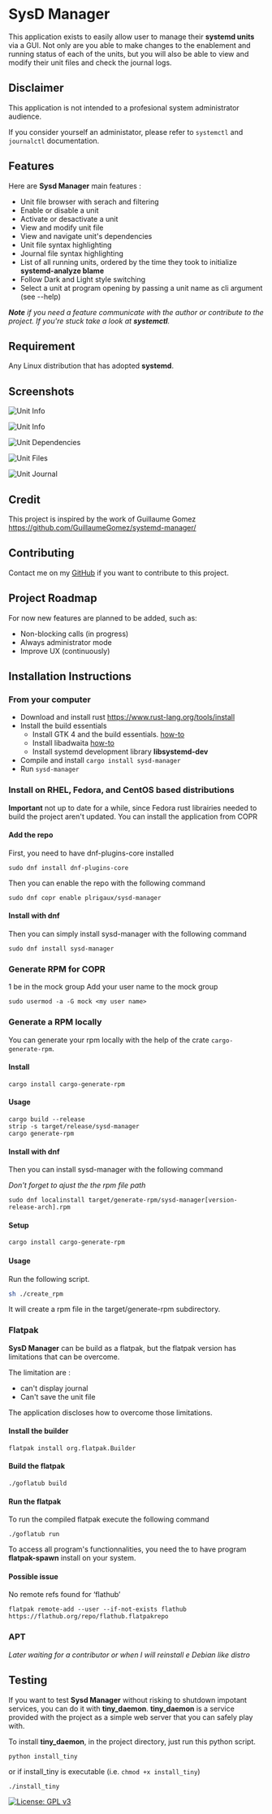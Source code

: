 # SysD Manager

This application exists to easily allow user to manage their **systemd units** via a GUI. Not only are you able to make changes to the enablement and running status of each of the units, but you will also be able to view and modify their unit files and check the journal logs. 

## Disclaimer
This application is not intended to a profesional system administrator audience. 

If you consider yourself an administator, please refer to `systemctl` and `journalctl` documentation.

## Features

Here are __Sysd Manager__ main features :
* Unit file browser with serach and filtering
* Enable or disable a unit
* Activate or desactivate a unit
* View and modify unit file
* View and navigate unit's dependencies
* Unit file syntax highlighting 
* Journal file syntax highlighting 
* List of all running units, ordered by the time they took to initialize __systemd-analyze blame__
* Follow Dark and Light style switching
* Select a unit at program opening by passing a unit name as cli argument (see --help)


*__Note__ if you need a feature communicate with the author or contribute to the project. If you're stuck take a look at __systemctl__.*

## Requirement

Any Linux distribution that has adopted **systemd**.

## Screenshots

![Unit Info](screenshots/unit_info_dark.png)

![Unit Info](screenshots/unit_info.png)

![Unit Dependencies](screenshots/dependencies_dark.png)

![Unit Files](screenshots/unit_file_dark.png)

![Unit Journal](screenshots/journal_dark.png)


## Credit
This project is inspired by the work of Guillaume Gomez https://github.com/GuillaumeGomez/systemd-manager/

## Contributing
Contact me on my [GitHub](https://github.com/plrigaux/sysd-manager) if you want to contribute to this project.

## Project Roadmap
For now new features are planned to be added, such as:

* Non-blocking calls (in progress)
* Always administrator mode
* Improve UX (continuously)

## Installation Instructions

### From your computer

* Download and install rust https://www.rust-lang.org/tools/install
* Install the build essentials
  * Install GTK 4 and the build essentials. [how-to](https://gtk-rs.org/gtk4-rs/stable/latest/book/installation_linux.html)
  * Install libadwaita [how-to](https://gtk-rs.org/gtk4-rs/stable/latest/book/libadwaita.html)
  * Install systemd development library **libsystemd-dev**
* Compile and install  ```cargo install sysd-manager```
* Run ```sysd-manager```

### Install on RHEL, Fedora, and CentOS based distributions 
__Important__ not up to date for a while, since Fedora rust librairies needed to build the project aren't updated.
You can install the application from COPR

#### Add the repo
First, you need to have dnf-plugins-core installed
```
sudo dnf install dnf-plugins-core
```

Then you can enable the repo with the following command
```
sudo dnf copr enable plrigaux/sysd-manager
```
#### Install with dnf

Then you can simply install sysd-manager with the following command
```
sudo dnf install sysd-manager
```
### Generate RPM for COPR

1 be in the mock group
Add your user name to the mock group
```
sudo usermod -a -G mock <my user name>
```

### Generate a RPM locally
You can generate your rpm locally with the help of the crate `cargo-generate-rpm`.

#### Install
```
cargo install cargo-generate-rpm
```

#### Usage
```
cargo build --release
strip -s target/release/sysd-manager
cargo generate-rpm
```

#### Install with dnf

Then you can install sysd-manager with the following command 

*Don't forget to ajust the the rpm file path*
```
sudo dnf localinstall target/generate-rpm/sysd-manager[version-release-arch].rpm
```

#### Setup 
```bash
cargo install cargo-generate-rpm
```
#### Usage
Run the following script. 

```bash
sh ./create_rpm
```

It will create a rpm file in the target/generate-rpm subdirectory.

### Flatpak

__SysD Manager__ can be build as a flatpak, but the flatpak version has limitations that can be overcome.

The limitation are :
* can't display journal
* Can't save the unit file

The application discloses how to overcome those limitations.

#### Install the builder

```
flatpak install org.flatpak.Builder
```

#### Build the flatpak
```
./goflatub build
```

#### Run the flatpak

To run the compiled flatpak execute the following command
```
./goflatub run
```

To access all program's functionnalities, you need the to have program __flatpak-spawn__ install on your system.


#### Possible issue

No remote refs found for ‘flathub’


```
flatpak remote-add --user --if-not-exists flathub https://flathub.org/repo/flathub.flatpakrepo
```

### APT
*Later waiting for a contributor or when I will reinstall e Debian like distro*


## Testing

If you want to test **Sysd Manager** without risking to shutdown impotant services, you can do it with **tiny_daemon**. **tiny_daemon** is a service provided with the project as a simple web server that you can safely play with.

To install **tiny_daemon**, in the project directory, just run this python script.


```
python install_tiny 
``` 

or if install_tiny is executable (i.e. ```chmod +x install_tiny```)

```
./install_tiny 
``` 

[![License: GPL v3](https://img.shields.io/badge/License-GPLv3-blue.svg)](https://www.gnu.org/licenses/gpl-3.0)
